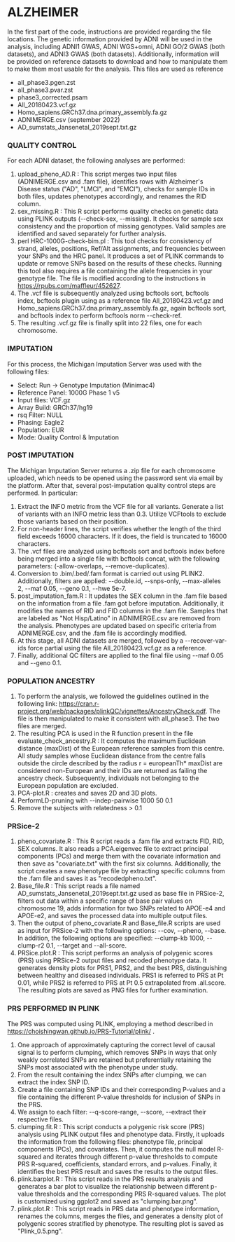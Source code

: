 # ALZHEIMER

In the first part of the code, instructions are provided regarding the file locations. The genetic information provided by ADNI will be used in the analysis, including ADNI1 GWAS, ADNI WGS+omni, ADNI GO/2 GWAS (both datasets), and ADNI3 GWAS (both datasets). Additionally, information will be provided on reference datasets to download and how to manipulate them to make them most usable for the analysis.
This files are used as reference
- all_phase3.pgen.zst
- all_phase3.pvar.zst
- phase3_corrected.psam
- All_20180423.vcf.gz
- Homo_sapiens.GRCh37.dna.primary_assembly.fa.gz
- ADNIMERGE.csv (september 2022)
- AD_sumstats_Jansenetal_2019sept.txt.gz


### QUALITY CONTROL
For each ADNI dataset, the following analyses are performed: 
1) upload_pheno_AD.R : This script merges two input files (ADNIMERGE.csv and .fam file), identifies rows with Alzheimer's Disease status ("AD", "LMCI", and "EMCI"), checks for sample IDs in both files, updates phenotypes accordingly, and renames the RID column.
2) sex_missing.R : This R script performs quality checks on genetic data using PLINK outputs (--check-sex, --missing). It checks for sample sex consistency and the proportion of missing genotypes. Valid samples are identified and saved separately for further analysis.
3) perl HRC-1000G-check-bim.pl : This tool checks for consistency of strand, alleles, positions, Ref/Alt assignments, and frequencies between your SNPs and the HRC panel. It produces a set of PLINK commands to update or remove SNPs based on the results of these checks. Running this tool also requires a file containing the allele frequencies in your genotype file. The file is modified according to the instructions in https://rpubs.com/maffleur/452627.
4) The .vcf file is subsequently analyzed using bcftools sort, bcftools index, 
bcftools plugin using as a reference file All_20180423.vcf.gz and Homo_sapiens.GRCh37.dna.primary_assembly.fa.gz, again bcftools sort, and bcftools index to perform bcftools norm --check-ref. 
5) The resulting .vcf.gz file is finally split into 22 files, one for each chromosome.


### IMPUTATION
For this process, the Michigan Imputation Server was used with the following files: 
- Select: Run -> Genotype Imputation (Minimac4) 
- Reference Panel: 1000G Phase 1 v5 
- Input files: VCF.gz 
- Array Build: GRCh37/hg19
- rsq Filter: NULL 
- Phasing: Eagle2 
- Population: EUR 
- Mode: Quality Control & Imputation


### POST IMPUTATION
The Michigan Imputation Server returns a .zip file for each chromosome uploaded, which needs to be opened using the password sent via email by the platform. 
After that, several post-imputation quality control steps are performed. In particular:
1) Extract the INFO metric from the VCF file for all variants. Generate a list of variants with an INFO metric less than 0.3. Utilize VCFtools to exclude those variants based on their position.
2) For non-header lines, the script verifies whether the length of the third field exceeds 16000 characters. If it does, the field is truncated to 16000 characters.
3) The .vcf files are analyzed using bcftools sort and bcftools index before being merged into a single file with bcftools concat, with the following parameters: (-allow-overlaps, --remove-duplicates).
4) Conversion to .bim/.bed/.fam format is carried out using PLINK2. Additionally, filters are applied: --double.id, --snps-only, --max-alleles 2, --maf 0.05, --geno 0.1, --hwe 5e-7.
5) post_imputation_fam.R : It updates the SEX column in the .fam file based on the information from a file .fam got before imputation. Additionally, it modifies the names of RID and FID columns in the .fam file. Samples that are labeled as "Not Hisp/Latino" in ADNIMERGE.csv are removed from the analysis. Phenotypes are updated based on specific criteria from ADNIMERGE.csv, and the .fam file is accordingly modified.
6) At this stage, all ADNI datasets are merged, followed by a --recover-var-ids force partial using the file  All_20180423.vcf.gz as a reference. 
7) Finally, additional QC filters are applied to the final file using --maf 0.05 and --geno 0.1.


### POPULATION ANCESTRY
1) To perform the analysis, we followed the guidelines outlined in the following link: https://cran.r-project.org/web/packages/plinkQC/vignettes/AncestryCheck.pdf. The file is then manipulated to make it consistent with all_phase3. The two files are merged.
2) The resulting PCA is used in the R function present in the file evaluate_check_ancestry.R : It computes the maximum Euclidean distance (maxDist) of the European reference samples from this centre. All study samples whose Euclidean distance from the centre falls outside the circle described by the radius  r = europeanTh* maxDist are considered non-European and their IDs are returned as failing the ancestry check.
Subsequently, individuals not belonging to the European population are excluded.
3) PCA-plot.R : creates and saves 2D and 3D plots.
4) PerformLD-pruning with --indep-pairwise 1000 50 0.1 
5) Remove the subjects with relatedness > 0.1


### PRSice-2
1) pheno_covariate.R : This R script reads a .fam file and extracts FID, RID, SEX columns. It also reads a PCA.eigenvec file to extract principal components (PCs) and merge them with the covariate information and then save as "covariate.txt" with the first six columns. Additionally, the script creates a new phenotype file by extracting specific columns from the .fam file and saves it as "recodedpheno.txt".
2) Base_file.R : This script reads a file named AD_sumstats_Jansenetal_2019sept.txt.gz used as base file in PRSice-2, filters out data within a specific range of base pair values on chromosome 19, adds information for two SNPs related to APOE-e4 and APOE-e2, and saves the processed data into multiple output files.
3) Then the output of pheno_covariate.R and  Base_file.R scripts are used as input for PRSice-2 with the following options: --cov, --pheno, --base. In addition, the following options are specified: --clump-kb 1000, --clump-r2 0.1, --target and --all-score.
4) PRSice.plot.R : This script performs an analysis of polygenic scores (PRS) using PRSice-2 output files and recoded phenotype data. It generates density plots for PRS1, PRS2, and the best PRS, distinguishing between healthy and diseased individuals. 
PRS1 is referred to PRS at Pt 0.01, while PRS2 is referred to PRS at Pt 0.5 extrapolated from .all.score. The resulting plots are saved as PNG files for further examination.


### PRS PERFORMED IN PLINK
The PRS was computed using PLINK, employing a method described in https://choishingwan.github.io/PRS-Tutorial/plink/ . 
1) One approach of approximately capturing the correct level of causal signal is to perform clumping, which removes SNPs in ways that only weakly correlated SNPs are retained but preferentially retaining the SNPs most associated with the phenotype under study. 
2) From the result containing the index SNPs after clumping, we can extract the index SNP ID. 
3) Create a file containing SNP IDs and their corresponding P-values and a file containing the different P-value thresholds for inclusion of SNPs in the PRS.
4) We assign to each filter: --q-score-range, --score, --extract their respective files.
5) clumping.fit.R : This script conducts a polygenic risk score (PRS) analysis using PLINK output files and phenotype data. Firstly, it uploads the information from the following files: phenotype file, principal components (PCs), and covariates. Then, it computes the null model R-squared and iterates through different p-value thresholds to compute PRS R-squared, coefficients, standard errors, and p-values. Finally, it identifies the best PRS result and saves the results to the output files.
6) plink.barplot.R : This script reads in the PRS results analysis and generates a bar plot to visualize the relationship between different p-value thresholds and the corresponding PRS R-squared values. The plot is customized using ggplot2 and saved as "clumping.bar.png".
7) plink.plot.R : This script reads in PRS data and phenotype information, renames the columns, merges the files, and generates a density plot of polygenic scores stratified by phenotype. The resulting plot is saved as "Plink_0.5.png".
